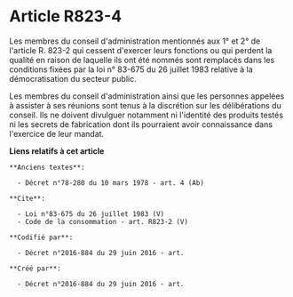 # Article R823-4

Les membres du conseil d'administration mentionnés aux 1° et 2° de l'article R. 823-2 qui cessent d'exercer leurs fonctions
ou qui perdent la qualité en raison de laquelle ils ont été nommés sont remplacés dans les conditions fixées par la loi n°
83-675 du 26 juillet 1983 relative à la démocratisation du secteur public. 

Les membres du conseil d'administration ainsi que les personnes appelées à assister à ses réunions sont tenus à la discrétion
sur les délibérations du conseil. Ils ne doivent divulguer notamment ni l'identité des produits testés ni les secrets de
fabrication dont ils pourraient avoir connaissance dans l'exercice de leur mandat.

**Liens relatifs à cet article**

	**Anciens textes**:

	  - Décret n°78-280 du 10 mars 1978 - art. 4 (Ab)

	**Cite**:

	  - Loi n°83-675 du 26 juillet 1983 (V)
	  - Code de la consommation - art. R823-2 (V)

	**Codifié par**:

	  - Décret n°2016-884 du 29 juin 2016 - art.

	**Créé par**:

	  - Décret n°2016-884 du 29 juin 2016 - art.
